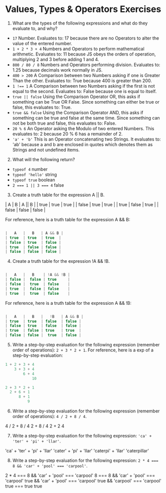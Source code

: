 # Values, Types & Operators Exercises

1. What are the types of the following expressions and what do they evaluate to, and why?
* `17`  Number. Evaluates to: 17 because there are no Operators to alter the value of the entered number.
* `1 + 2 * 3 + 4`  Numbers and Operators to perform mathematical arithmetic. Evaluates to: 11 because JS obeys the orders of operation, multiplying 2 and 3 before adding 1 and 4.
* `800 / 80 / 8`  Numbers and Operators performing division. Evaluates to: 1.25 because decimals work normally in JS.
* `400 > 200`  A Comparison between two Numbers asking if one is Greater Than the other. Evaluates to: True because 400 is greater than 200.
* `1 !== 1`  A Comparison between two Numbers asking if the first is not equal to the second. Evaluates to: False because one is equal to itself.
* `true || false`  Using the Comparison Operator OR, this asks if something can be True OR False. Since something can either be true or false, this evaluates to: True.
* `true && false`  Using the Comparison Operator AND, this asks if something can be true and false at the same time. Since something can not be both true and false, this evaluates to: False.
* `20 % 6`  An Operator asking the Modulo of two entered Numbers. This evaluates to: 2 because 20 % 6 has a remainder of 2.
* `'a' + 'b'`  This is an Operator concatenating two Strings. It evaluates to: 'ab' because a and b are enclosed in quotes which denotes them as Strings and not undefined items.

2. What will the following return?
* `typeof 4`   number
*  `typeof 'hello'`  string
*  `typeof true`    boolean
* `2 === 1 || 3 === 4`   false

3. Create a truth table for the expression A || B.

|   A   |   B   | A || B |
| true  | true  | true  |
| false | true  | true  |
| true  | false | true  |
| false | false | false |



For reference, here is a truth table for the expression A && B:

``` js

|   A   |   B   | A && B |
| true  | true  | true  |
| false | true  | false |
| true  | false | false |
| false | false | false |

```
4. Create a truth table for the expression !A && !B.

``` js

|   A   |   B    | !A && !B |
| false |  false | true     |
| false |  true  | false    |
| true  |  false | false    |
| true  |  true  | false    |

```

For reference, here is a truth table for the expression A && !B:

``` js

|   A   |   B   |   !B   | A && B |
| true  | true  | false  | false |
| false | true  | false  | false |
| true  | false | true   | true  |
| false | false |  true  | false |

```
5. Write a step-by-step evaluation for the following expression (remember order of operations): `2 + 3 * 2 + 1`.
  For reference, here is a exp of a step-by-step evaluation:
  ```js
  1 + 2 + 3 + 4
      3 + 3 + 4
          6 + 4
              10

2 + 3 * 2 + 1
    2 + 6 + 1
        8 + 1
            9


  ```  

 6. Write a step-by-step evaluation for the following expression (remember order of operations): `4 / 2 + 8 / 4`.

 4 / 2 + 8 / 4
     2 + 8 / 4
         2 + 2
             4

 7. Write a step-by-step evaluation for the following expression: `'ca' + 'ter' + 'pi' + 'llar'`.

'ca' + 'ter' + 'pi' + 'llar'
     'cater' + 'pi' + 'llar'
          'caterpi' + 'llar'
               'caterpillar'

 8. Write a step-by-step evaluation for the following expression: `2 * 4 === 8 && 'car' + 'pool' === 'carpool'`.

 2 * 4 === 8 && 'car' + 'pool' === 'carpool'
     8 === 8 && 'car' + 'pool' === 'carpool'
        true && 'car' + 'pool' === 'carpool'
             true && 'carpool' === 'carpool'
                               true === true
                                        true

